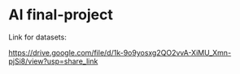 # AI final-project
Link for datasets:
 
 https://drive.google.com/file/d/1k-9o9yosxg2QO2vvA-XiMU_Xmn-pjSi8/view?usp=share_link 

